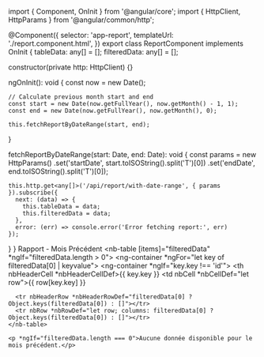 import { Component, OnInit } from '@angular/core';
import { HttpClient, HttpParams } from '@angular/common/http';

@Component({
  selector: 'app-report',
  templateUrl: './report.component.html',
})
export class ReportComponent implements OnInit {
  tableData: any[] = [];
  filteredData: any[] = [];

  constructor(private http: HttpClient) {}

  ngOnInit(): void {
    const now = new Date();

    // Calculate previous month start and end
    const start = new Date(now.getFullYear(), now.getMonth() - 1, 1);
    const end = new Date(now.getFullYear(), now.getMonth(), 0);

    this.fetchReportByDateRange(start, end);
  }

  fetchReportByDateRange(start: Date, end: Date): void {
    const params = new HttpParams()
      .set('startDate', start.toISOString().split('T')[0])
      .set('endDate', end.toISOString().split('T')[0]);

    this.http.get<any[]>('/api/report/with-date-range', { params }).subscribe({
      next: (data) => {
        this.tableData = data;
        this.filteredData = data;
      },
      error: (err) => console.error('Error fetching report:', err)
    });
  }
}
<nb-card>
  <nb-card-header>Rapport - Mois Précédent</nb-card-header>
  <nb-card-body>
    <nb-table [items]="filteredData" *ngIf="filteredData.length > 0">
      <ng-container *ngFor="let key of filteredData[0] | keyvalue">
        <ng-container *ngIf="key.key !== 'id'"> <!-- skip id column if needed -->
          <ng-template nbColumnDef="{{ key.key }}">
            <th nbHeaderCell *nbHeaderCellDef>{{ key.key }}</th>
            <td nbCell *nbCellDef="let row">{{ row[key.key] }}</td>
          </ng-template>
        </ng-container>
      </ng-container>

      <tr nbHeaderRow *nbHeaderRowDef="filteredData[0] ? Object.keys(filteredData[0]) : []"></tr>
      <tr nbRow *nbRowDef="let row; columns: filteredData[0] ? Object.keys(filteredData[0]) : []"></tr>
    </nb-table>

    <p *ngIf="filteredData.length === 0">Aucune donnée disponible pour le mois précédent.</p>
  </nb-card-body>
</nb-card>
